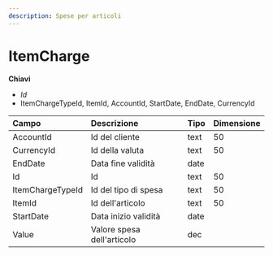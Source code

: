 ```yaml
---
description: Spese per articoli
---
```


# ItemCharge

**Chiavi**

* _Id_
* ItemChargeTypeId, ItemId, AccountId, StartDate, EndDate, CurrencyId

| Campo | Descrizione | Tipo | Dimensione |
| :--- | :--- | :--- | :--- |
| AccountId | Id del cliente | text | 50 |
| CurrencyId | Id della valuta | text | 50 |
| EndDate | Data fine validità | date |  |
| Id | Id | text | 50 |
| ItemChargeTypeId | Id del tipo di spesa | text | 50 |
| ItemId | Id dell'articolo | text | 50 |
| StartDate | Data inizio validità | date |  |
| Value | Valore spesa dell'articolo | dec |  |


